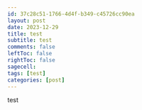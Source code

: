 ```yaml
---			
id: 37c28c51-1766-4d4f-b349-c45726cc90ea
layout: post
date: 2023-12-29
title: test
subtitle: test
comments: false
leftToc: false
rightToc: false
sagecell: 
tags: [test]
categories: [post]
---
```


test

